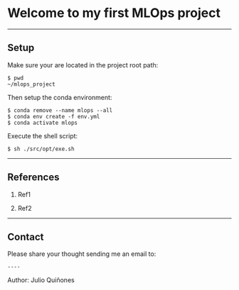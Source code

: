 # Welcome to my first MLOps project

***
## Setup

Make sure your are located in the project root path:

    $ pwd
    ~/mlops_project


Then setup the conda environment:

    $ conda remove --name mlops --all
    $ conda env create -f env.yml
    $ conda activate mlops


Execute the shell script:

    $ sh ./src/opt/exe.sh


***
## References

1. Ref1

2. Ref2


***
## Contact

Please share your thought sending me an email to:

    ----

Author: Julio Quiñones